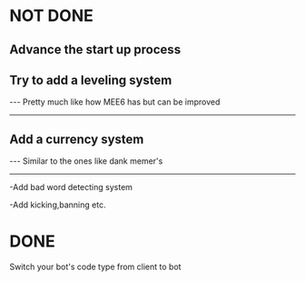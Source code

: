 # NOT DONE
Advance the start up process
------------------------------
## Try to add a leveling system

--- Pretty much like how MEE6 has but can be improved

------------------------------
## Add a currency system

--- Similar to the ones like dank memer's

------------------------------

-Add bad word detecting system

-Add kicking,banning etc.



# DONE
Switch your bot's code type from client to bot

